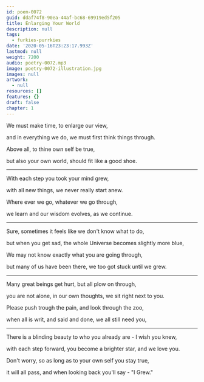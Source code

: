 ```yaml
---
id: poem-0072
guid: ddaf74f8-90ea-44af-bc68-69919ed5f205
title: Enlarging Your World
description: null
tags:
  - furkies-purrkies
date: '2020-05-16T23:23:17.993Z'
lastmod: null
weight: 7200
audio: poetry-0072.mp3
image: poetry-0072-illustration.jpg
images: null
artwork:
  - null
resources: []
features: {}
draft: false
chapter: 1
---
```


We must make time, to enlarge our view,

and in everything we do, we must first think things through.

Above all, to thine own self be true,

but also your own world, should fit like a good shoe.

---

With each step you took your mind grew,

with all new things, we never really start anew.

Where ever we go, whatever we go through,

we learn and our wisdom evolves, as we continue.

---

Sure, sometimes it feels like we don't know what to do,

but when you get sad, the whole Universe becomes slightly more blue,

We may not know exactly what you are going through,

but many of us have been there, we too got stuck until we grew.

---

Many great beings get hurt, but all plow on through,

you are not alone, in our own thoughts, we sit right next to you.

Please push trough the pain, and look through the zoo,

when all is writ, and said and done, we all still need you,

---

There is a blinding beauty to who you already are - I wish you knew,

with each step forward, you become a brighter star, and we love you.

Don't worry, so as long as to your own self you stay true,

it will all pass, and when looking back you'll say - "I Grew."
